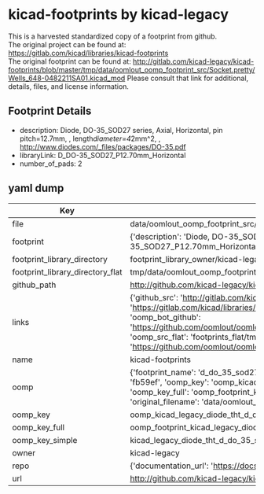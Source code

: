 # kicad-footprints by kicad-legacy  
This is a harvested standardized copy of a footprint from github.  
The original project can be found at:  
https://gitlab.com/kicad/libraries/kicad-footprints  
The original footprint can be found at:
http://gitlab.com/kicad-legacy/kicad-footprints/blob/master/tmp/data/oomlout_oomp_footprint_src/Socket.pretty/Wells_648-0482211SA01.kicad_mod
Please consult that link for additional, details, files, and license information.  
## Footprint Details
* description: Diode, DO-35_SOD27 series, Axial, Horizontal, pin pitch=12.7mm, , length*diameter=4*2mm^2, , http://www.diodes.com/_files/packages/DO-35.pdf  
* libraryLink: D_DO-35_SOD27_P12.70mm_Horizontal  
* number_of_pads: 2  
## yaml dump  
| Key | Value |  
| --- | --- |  
| file | data/oomlout_oomp_footprint_src/kicad-footprints/Diode_THT.pretty/D_DO-35_SOD27_P12.70mm_Horizontal.kicad_mod |  
| footprint | {'description': 'Diode, DO-35_SOD27 series, Axial, Horizontal, pin pitch=12.7mm, , length*diameter=4*2mm^2, , http://www.diodes.com/_files/packages/DO-35.pdf', 'libraryLink': 'D_DO-35_SOD27_P12.70mm_Horizontal', 'number_of_pads': 2} |  
| footprint_library_directory | footprint_library_owner/kicad-legacy_kicad-footprints |  
| footprint_library_directory_flat | tmp/data/oomlout_oomp_footprint_src/footprints_flat/kicad_legacy_diode_tht_d_do_35_sod27_p12_70mm_horizontal/working |  
| github_path | http://github.com/kicad-legacy/kicad-footprints/blob/master/tmp/data/oomlout_oomp_footprint_src/Diode_THT.pretty/D_DO-35_SOD27_P12.70mm_Horizontal.kicad_mod |  
| links | {'github_src': 'http://gitlab.com/kicad-legacy/kicad-footprints/blob/master/tmp/data/oomlout_oomp_footprint_src/Socket.pretty/Wells_648-0482211SA01.kicad_mod', 'github_src_repo': 'https://gitlab.com/kicad/libraries/kicad-footprints', 'oomp_bot': 'tmp/data/oomlout_oomp_footprint_src/footprints/kicad_legacy_diode_tht_d_do_35_sod27_p12_70mm_horizontal/working', 'oomp_bot_github': 'https://github.com/oomlout/oomlout_oomp_footprint_bot/tree/main/tmp/data/oomlout_oomp_footprint_src/footprints/kicad_legacy_diode_tht_d_do_35_sod27_p12_70mm_horizontal/working', 'oomp_src_flat': 'footprints_flat/tmp/data/oomlout_oomp_footprint_src/footprints_flat/kicad_legacy_diode_tht_d_do_35_sod27_p12_70mm_horizontal/working', 'oomp_src_flat_github': 'https://github.com/oomlout/oomlout_oomp_footprint_src/tree/main/tmp/data/oomlout_oomp_footprint_src/footprints_flat/kicad_legacy_diode_tht_d_do_35_sod27_p12_70mm_horizontal/working'} |  
| name | kicad-footprints |  
| oomp | {'footprint_name': 'd_do_35_sod27_p12_70mm_horizontal', 'library_name': 'diode_tht', 'md5': 'fb59ef363af7f4dd5a2bd097928b320a', 'md5_10': 'fb59ef363a', 'md5_5': 'fb59e', 'md5_6': 'fb59ef', 'oomp_key': 'oomp_kicad_legacy_diode_tht_d_do_35_sod27_p12_70mm_horizontal', 'oomp_key_extra': 'oomp_footprint_kicad_legacy_diode_tht_d_do_35_sod27_p12_70mm_horizontal', 'oomp_key_full': 'oomp_footprint_kicad_legacy_diode_tht_d_do_35_sod27_p12_70mm_horizontal_fb59ef', 'oomp_key_simple': 'kicad_legacy_diode_tht_d_do_35_sod27_p12_70mm_horizontal', 'original_filename': 'data/oomlout_oomp_footprint_src/kicad-footprints/Diode_THT.pretty/D_DO-35_SOD27_P12.70mm_Horizontal.kicad_mod', 'owner_name': 'kicad_legacy'} |  
| oomp_key | oomp_kicad_legacy_diode_tht_d_do_35_sod27_p12_70mm_horizontal |  
| oomp_key_full | oomp_footprint_kicad_legacy_diode_tht_d_do_35_sod27_p12_70mm_horizontal |  
| oomp_key_simple | kicad_legacy_diode_tht_d_do_35_sod27_p12_70mm_horizontal |  
| owner | kicad-legacy |  
| repo | {'documentation_url': 'https://docs.github.com/rest/repos/repos#get-a-repository', 'message': 'Not Found'} |  
| url | http://github.com/kicad-legacy/kicad-footprints |  

